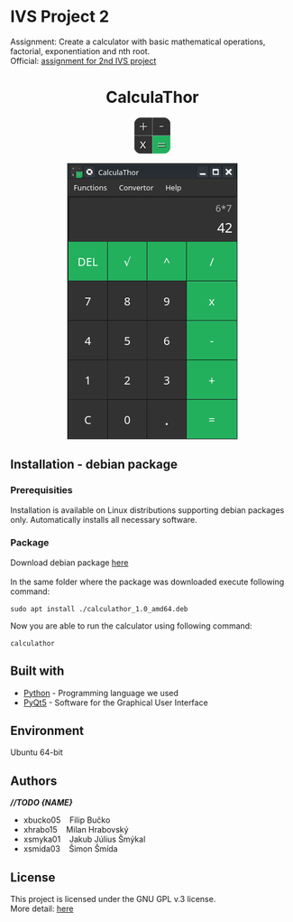 # IVS Project 2
Assignment: Create a calculator with basic mathematical operations, factorial, exponentiation and nth root.
</br>
Official: [assignment for 2nd IVS project](http://ivs.fit.vutbr.cz/projekt-2_tymova_spoluprace2020-21.html)

<h1 align="center">CalculaThor</h1>
<p align="center">
  <img src="/mockup/logo.png" alt="CalculaThor logo preview" />
</p>

<p align="center">
  <img src="calculathor.png" alt="CalculaThor preview image" />
</p>

## Installation - debian package
### Prerequisities
Installation is available on Linux distributions supporting debian packages only.
Automatically installs all necessary software.

### Package
Download debian package [here](https://github.com/LKAMinco/IVS_TeamProject/releases/download/untagged-a2cd691c48818de11da2/calculathor_1.0_amd64.deb)
</br></br>
In the same folder where the package was downloaded execute following command:
```
sudo apt install ./calculathor_1.0_amd64.deb
```
Now you are able to run the calculator using following command:
```
calculathor
```

## Built with
* [Python](https://www.python.org/) - Programming language we used 
* [PyQt5](https://pypi.org/project/PyQt5/) - Software for the Graphical User Interface

Environment
-----------
Ubuntu 64-bit

Authors
-------

***//TODO {NAME}***
- xbucko05&nbsp;&nbsp;&nbsp;&nbsp;Filip Bučko
- xhrabo15&nbsp;&nbsp;&nbsp;&nbsp;Milan Hrabovský
- xsmyka01&nbsp;&nbsp;&nbsp;&nbsp;Jakub Július Šmýkal
- xsmida03&nbsp;&nbsp;&nbsp;&nbsp;Šimon Šmída

License
-------
This project is licensed under the GNU GPL v.3 license. 
</br>
More detail: [here](https://github.com/LKAMinco/IVS_TeamProject/blob/main/LICENSE.md)
